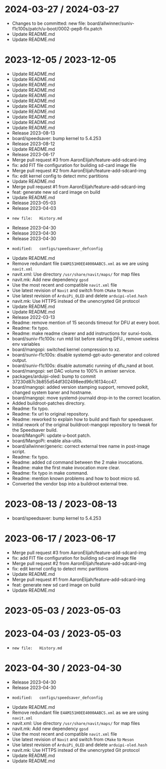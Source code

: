 
2024-03-27 / 2024-03-27
=======================

  *  Changes to be committed: 	new file:   board/allwinner/suniv-f1c100s/patch/u-boot/0002-pep8-fix.patch
  * Update README.md
  * Update README.md

2023-12-05 / 2023-12-05
=======================

  * Update README.md
  * Update README.md
  * Update README.md
  * Update README.md
  * Update README.md
  * Update README.md
  * Update README.md
  * Update README.md
  * Update README.md
  * Update README.md
  * Update README.md
  * Release 2023-08-13
  * board/speedsaver: bump kernel to 5.4.253
  * Release 2023-08-12
  * Update README.md
  * Release 2023-06-17
  * Merge pull request #3 from AaronElijah/feature-add-sdcard-img
  * fix: add FIT file configuration for building sd-card image file
  * Merge pull request #2 from AaronElijah/feature-add-sdcard-img
  * fix: edit kernel config to detect mmc partitions
  * Update README.md
  * Merge pull request #1 from AaronElijah/feature-add-sdcard-img
  * feat: generate new sd card image on build
  * Update README.md
  * Release 2023-05-03
  * Release 2023-04-03
  * 	new file:   History.md
  * Release 2023-04-30
  * Release 2023-04-30
  * Release 2023-04-30
  * 	modified:   configs/speedsaver_defconfig
  * Update README.md
  * Remove redundant file `E4AM151H0EE4000AABCS.xml` as we are using `navit.xml`
  * navit.xml: Use directory `/usr/share/navit/maps/` for map files
  * navit.mk: Add new dependency `gpsd`
  * Use the most recent and compatible `navit.xml` file
  * Use latest revision of `Navit` and switch from `CMake` to `Meson`
  * Use latest revision of `ArduiPi_OLED` and delete `arduipi-oled.hash`
  * navit.mk: Use HTTPS instead of the unencrypted Git protocol
  * Update README.md
  * Update README.md
  * Release 2022-03-13
  * Readme: remove mention of 15 seconds timeout for DFU at every boot.
  * Readme: fix typo.
  * Readme: make readme clearer and add instructions for sunxi-tools.
  * board/suniv-f1c100s: run mtd list before starting DFU., remove useless env variables
  * board/mangopi: switched kernel compression to xz.
  * board/suniv-f1c100s: disable systemd-gpt-auto-generator and colored output.
  * board/suniv-f1c100s: disable automatic running of dfu_nand at boot.
  * board/mangopi: set DAC volume to 100% in amixer service.
  * packages/arduipi-oled: bump to commit 37230d87c3b855d54df302498eed96c16134cc47.
  * board/mangopi: added version stamping support, removed polkit, changed system baner and hostname.
  * board/mangopi: move systemd-journald drop-in to the correct location.
  * Added buildroot-patches directory.
  * Readme: fix typo.
  * Readme: fix url to original repository.
  * Readme: reworked to explain how to build and flash for speedsaver.
  * Initial rework of the original buildroot-mangopi repository to tweak for the Speedsaver build.
  * board/MangoPi: update u-boot patch.
  * board/MangoPi: enable alsa-utils.
  * board/allwinner/generic: correct external tree name in post-image script.
  * Readme: fix typo.
  * Readme: added cd command between the 2 make invocations.
  * Readme: make the first make invocation more clear.
  * Readme: fix typo in make command.
  * Readme: mention known problems and how to boot micro sd.
  * Converted the vendor bsp into a buildroot external tree.

2023-08-13 / 2023-08-13
=======================

  * board/speedsaver: bump kernel to 5.4.253

2023-06-17 / 2023-06-17
=======================

  * Merge pull request #3 from AaronElijah/feature-add-sdcard-img
  * fix: add FIT file configuration for building sd-card image file
  * Merge pull request #2 from AaronElijah/feature-add-sdcard-img
  * fix: edit kernel config to detect mmc partitions
  * Update README.md
  * Merge pull request #1 from AaronElijah/feature-add-sdcard-img
  * feat: generate new sd card image on build
  * Update README.md

2023-05-03 / 2023-05-03
=======================



2023-04-03 / 2023-05-03
=======================

  * 	new file:   History.md

2023-04-30 / 2023-04-30
=======================

  * Release 2023-04-30
  * Release 2023-04-30
  * 	modified:   configs/speedsaver_defconfig
  * Update README.md
  * Remove redundant file `E4AM151H0EE4000AABCS.xml` as we are using `navit.xml`
  * navit.xml: Use directory `/usr/share/navit/maps/` for map files
  * navit.mk: Add new dependency `gpsd`
  * Use the most recent and compatible `navit.xml` file
  * Use latest revision of `Navit` and switch from `CMake` to `Meson`
  * Use latest revision of `ArduiPi_OLED` and delete `arduipi-oled.hash`
  * navit.mk: Use HTTPS instead of the unencrypted Git protocol
  * Update README.md
  * Update README.md
